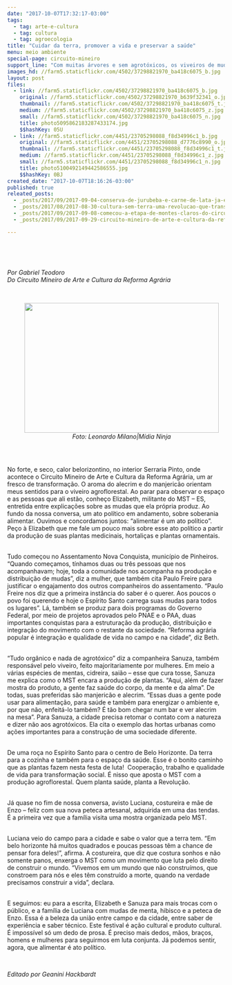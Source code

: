 ```yaml
---
date: "2017-10-07T17:32:17-03:00"
tags:
  - tag: arte-e-cultura
  - tag: cultura
  - tag: agroecologia
title: "Cuidar da terra, promover a vida e preservar a saúde"
menu: meio ambiente
special-page: circuito-mineiro
support_line: "Com muitas árvores e sem agrotóxicos, os viveiros de mudas garantem a produção agroecológica nos assentamentos do MST."
images_hd: //farm5.staticflickr.com/4502/37298821970_ba418c6075_b.jpg
layout: post
files:
  - link: //farm5.staticflickr.com/4502/37298821970_ba418c6075_b.jpg
    original: //farm5.staticflickr.com/4502/37298821970_b639f32341_o.jpg
    thumbnail: //farm5.staticflickr.com/4502/37298821970_ba418c6075_t.jpg
    medium: //farm5.staticflickr.com/4502/37298821970_ba418c6075_z.jpg
    small: //farm5.staticflickr.com/4502/37298821970_ba418c6075_n.jpg
    title: photo5095862183287433174.jpg
    $$hashKey: 05U
  - link: //farm5.staticflickr.com/4451/23705298088_f8d34996c1_b.jpg
    original: //farm5.staticflickr.com/4451/23705298088_d7776c8990_o.jpg
    thumbnail: //farm5.staticflickr.com/4451/23705298088_f8d34996c1_t.jpg
    medium: //farm5.staticflickr.com/4451/23705298088_f8d34996c1_z.jpg
    small: //farm5.staticflickr.com/4451/23705298088_f8d34996c1_n.jpg
    title: photo5100492149442586555.jpg
    $$hashKey: 0BJ
created_date: "2017-10-07T18:16:26-03:00"
published: true
releated_posts:
  - _posts/2017/09/2017-09-04-conserva-de-jurubeba-e-carne-de-lata-ja-experimentou.md
  - _posts/2017/08/2017-08-30-cultura-sem-terra-uma-revolucao-que-transpoe-barreiras.md
  - _posts/2017/09/2017-09-08-comecou-a-etapa-de-montes-claros-do-circuito-mineiro-de-arte-e-cultura-da-reforma-agraria.md
  - _posts/2017/09/2017-09-29-circuito-mineiro-de-arte-e-cultura-da-reforma-agraria-chega-a-belo-horizonte.md

---
```

<p>&nbsp;</p>

<p>&nbsp;</p>

<p><em>Por Gabriel Teodoro<br />
Do Circuito Mineiro de Arte e Cultura da Reforma Agr&aacute;ria&nbsp;</em><br />
&nbsp;</p>

<div style="text-align:center">
<figure class="image" style="display:inline-block"><img alt="" height="300" src="http://farm5.staticflickr.com/4502/37298821970_ba418c6075_b.jpg" width="450" />
<figcaption><em>Foto: Leonardo Milano|M&iacute;dia Ninja</em></figcaption>
</figure>
</div>

<p>&nbsp;</p>

<p>No forte, e seco, calor belorizontino, no interior Serraria Pinto, onde acontece o Circuito Mineiro de Arte e Cultura da Reforma Agr&aacute;ria, um ar fresco de transforma&ccedil;&atilde;o. O aroma do alecrim e do manjeric&atilde;o orientam meus sentidos para o viveiro agroflorestal. Ao parar para observar o espa&ccedil;o e as pessoas que ali est&atilde;o, conhe&ccedil;o Elizabeth, militante do MST &ndash; ES, entretida entre explica&ccedil;&otilde;es sobre as mudas que ela pr&oacute;pria produz. Ao fundo da nossa conversa, um ato pol&iacute;tico em andamento, sobre soberania alimentar. Ouvimos e concordamos juntos: &ldquo;alimentar &eacute; um ato pol&iacute;tico&rdquo;. Pe&ccedil;o &agrave; Elizabeth que me fale um pouco mais sobre esse ato pol&iacute;tico a partir da produ&ccedil;&atilde;o de suas plantas medicinais, hortali&ccedil;as e plantas ornamentais.<br />
&nbsp;</p>

<p>Tudo come&ccedil;ou no Assentamento Nova Conquista, munic&iacute;pio de Pinheiros. &ldquo;Quando come&ccedil;amos, t&iacute;nhamos duas ou tr&ecirc;s pessoas que nos acompanhavam; hoje, toda a comunidade nos acompanha na produ&ccedil;&atilde;o e distribui&ccedil;&atilde;o de mudas&rdquo;, diz a mulher, que tamb&eacute;m cita Paulo Freire para justificar o engajamento dos outros companheiros do assentamento. &ldquo;Paulo Freire nos diz que a primeira inst&acirc;ncia do saber &eacute; o querer. Aos poucos o povo foi querendo e hoje o Esp&iacute;rito Santo carrega suas mudas para todos os lugares&rdquo;. L&aacute;, tamb&eacute;m se produz para dois programas do Governo Federal, por meio de projetos aprovados pelo PNAE e o PAA, duas importantes conquistas para a estrutura&ccedil;&atilde;o da produ&ccedil;&atilde;o, distribui&ccedil;&atilde;o e integra&ccedil;&atilde;o do movimento com o restante da sociedade. &ldquo;Reforma agr&aacute;ria popular &eacute; integra&ccedil;&atilde;o e qualidade de vida no campo e na cidade&rdquo;, diz Beth.<br />
&nbsp;</p>

<p>&ldquo;Tudo org&acirc;nico e nada de agrot&oacute;xico&rdquo; diz a&nbsp;companheira&nbsp;Sanuza,&nbsp;tamb&eacute;m respons&aacute;vel pelo viveiro, feito majoritariamente por mulheres. Em meio a v&aacute;rias esp&eacute;cies de mentas, cidreira, sai&atilde;o &ndash; esse que cura tosse, Sanuza me explica como o MST encara a produ&ccedil;&atilde;o de plantas. &ldquo;Aqui, al&eacute;m de fazer mostra do produto, a gente faz sa&uacute;de do corpo, da mente e da alma&rdquo;. De todas, suas preferidas s&atilde;o manjeric&atilde;o e alecrim. &ldquo;Essas duas a gente pode usar para alimenta&ccedil;&atilde;o, para sa&uacute;de e tamb&eacute;m para energizar o ambiente e, por que n&atilde;o, enfeit&aacute;-lo tamb&eacute;m? &Eacute; t&atilde;o bom chegar num bar e ver alecrim na mesa&rdquo;. Para Sanuza, a cidade precisa retomar o contato com a natureza e dizer n&atilde;o aos agrot&oacute;xicos. Ela cita o exemplo das hortas urbanas como a&ccedil;&otilde;es importantes para a constru&ccedil;&atilde;o de uma sociedade diferente.<br />
&nbsp;</p>

<p>De uma ro&ccedil;a no Esp&iacute;rito Santo para o centro de Belo Horizonte. Da terra para a cozinha e tamb&eacute;m para o espa&ccedil;o da sa&uacute;de. Esse &eacute; o bonito caminho que as plantas fazem nesta festa de luta!&nbsp; Coopera&ccedil;&atilde;o, trabalho e qualidade de vida para transforma&ccedil;&atilde;o social. &Eacute; nisso que aposta o MST com a produ&ccedil;&atilde;o agroflorestal. Quem planta sa&uacute;de, planta a Revolu&ccedil;&atilde;o.<br />
&nbsp;</p>

<p>J&aacute; quase no fim de nossa conversa, avisto Luciana, costureira e m&atilde;e de Enzo &ndash; feliz com sua nova peteca artesanal, adquirida em uma das tendas. &Eacute; a primeira vez que a fam&iacute;lia visita uma mostra organizada pelo MST.<br />
&nbsp;</p>

<p>Luciana veio do campo para a cidade e sabe o valor que a terra tem. &ldquo;Em belo horizonte h&aacute; muitos quadrados e poucas pessoas t&ecirc;m a chance de pensar fora deles!&rdquo;, afirma. A costureira, que diz que costura sonhos e n&atilde;o somente panos, enxerga o MST como um movimento que luta pelo direito de construir o mundo. &ldquo;Vivemos em um mundo que n&atilde;o constru&iacute;mos, que constroem para n&oacute;s e eles t&ecirc;m constru&iacute;do a morte, quando na verdade precisamos construir a vida&rdquo;, declara.<br />
&nbsp;</p>

<p>E seguimos: eu para a escrita, Elizabeth e Sanuza para mais trocas com o p&uacute;blico, e a fam&iacute;lia de Luciana com mudas de menta, hibisco e a peteca de Enzo. Essa &eacute; a beleza da uni&atilde;o entre campo e da cidade, entre saber de experi&ecirc;ncia e saber t&eacute;cnico. Este festival &eacute; a&ccedil;&atilde;o cultural e produto cultural. &Eacute; imposs&iacute;vel s&oacute; um dedo de prosa. &Eacute; preciso mais dedos, m&atilde;os, bra&ccedil;os, homens e mulheres para seguirmos em luta conjunta. J&aacute; podemos sentir, agora, que alimentar &eacute; ato pol&iacute;tico.</p>

<p>&nbsp;&nbsp;</p>

<p><em>Editado por Geanini Hackbardt</em></p>

<p>&nbsp;</p>
